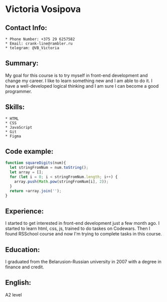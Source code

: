  # Victoria Vosipova
 ## Contact Info:
    * Phone Number: +375 29 6257582
    * Email: crank-line@rambler.ru
    * telegram: @VB_Victoria
## Summary:
My goal for this course is to try myself in front-end development and change my career.
I like to learn something new and I am able to do it. I have a well-developed logical thinking
and I am sure I can become a good programmer. 
## Skills:
    * HTML
    * CSS
    * JavaScript
    * Git
    * Figma 
## Code example:
```javascript
function squareDigits(num){
  let stringFromNum = num.toString();
  let array = [];
  for (let i = 0; i < stringFromNum.length; i++) {
    array.push(Math.pow(stringFromNum[i], 2));
  }
  return +array.join('');
}  
```   
## Experience:
I started to get interested in front-end development just a few month ago. I started to learn 
html, css, js, trained to do taskes on Codewars. Then I found RSSchool course and now I'm trying 
to complete tasks in this course.
## Education:
I graduated from the Belarusion-Russian university in 2007 with a degree in finance and credit.
## English:
A2 level
